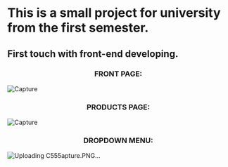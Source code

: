 # This is a small project for university from the first semester.

## First touch with front-end developing.


### <p align="center">FRONT PAGE:</p>
![Capture](https://github.com/AlexGrigoratos/AstroProtein/assets/159578904/acc2b674-4d63-4a06-a1dd-a59612cc58a6)
### <p align="center">PRODUCTS PAGE:</p>
![Capture](https://github.com/AlexGrigoratos/AstroProtein/assets/159578904/ea0025dd-d4ad-49e4-8fbd-3084d84caf4c)
### <p align="center">DROPDOWN MENU:</p>
![Uploading C555apture.PNG…]()
